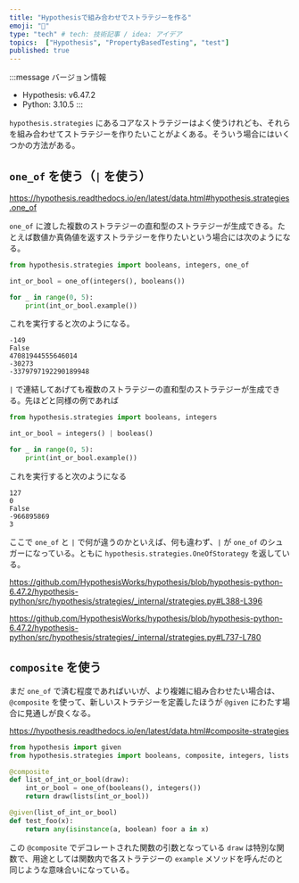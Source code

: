 ```yaml
---
title: "Hypothesisで組み合わせでストラテジーを作る"
emoji: "🐞"
type: "tech" # tech: 技術記事 / idea: アイデア
topics:  ["Hypothesis", "PropertyBasedTesting", "test"]
published: true
---
```


:::message
バージョン情報

* Hypothesis: v6.47.2
* Python: 3.10.5
:::

`hypothesis.strategies` にあるコアなストラテジーはよく使うけれども、それらを組み合わせてストラテジーを作りたいことがよくある。そういう場合にはいくつかの方法がある。

## `one_of` を使う（`|` を使う）

<https://hypothesis.readthedocs.io/en/latest/data.html#hypothesis.strategies.one_of>

`one_of` に渡した複数のストラテジーの直和型のストラテジーが生成できる。たとえば数値か真偽値を返すストラテジーを作りたいという場合には次のようになる。

```python
from hypothesis.strategies import booleans, integers, one_of

int_or_bool = one_of(integers(), booleans())

for _ in range(0, 5):
    print(int_or_bool.example())
```

これを実行すると次のようになる。

```console
-149
False
47081944555646014
-30273
-3379797192290189948
```

`|` で連結してあげても複数のストラテジーの直和型のストラテジーが生成できる。先ほどと同様の例であれば

```python
from hypothesis.strategies import booleans, integers

int_or_bool = integers() | booleas()

for _ in range(0, 5):
    print(int_or_bool.example())
```

これを実行すると次のようになる

```console
127
0
False
-966895869
3
```

ここで `one_of` と `|` で何が違うのかといえば、何も違わず、`|` が `one_of` のシュガーになっている。ともに `hypothesis.strategies.OneOfStorategy` を返している。

<https://github.com/HypothesisWorks/hypothesis/blob/hypothesis-python-6.47.2/hypothesis-python/src/hypothesis/strategies/_internal/strategies.py#L388-L396>

<https://github.com/HypothesisWorks/hypothesis/blob/hypothesis-python-6.47.2/hypothesis-python/src/hypothesis/strategies/_internal/strategies.py#L737-L780>

## `composite` を使う

まだ `one_of` で済む程度であればいいが、より複雑に組み合わせたい場合は、 `@composite` を使って、新しいストラテジーを定義したほうが `@given` にわたす場合に見通しが良くなる。

<https://hypothesis.readthedocs.io/en/latest/data.html#composite-strategies>

```python
from hypothesis import given
from hypothesis.strategies import booleans, composite, integers, lists

@composite
def list_of_int_or_bool(draw):
    int_or_bool = one_of(booleans(), integers())
    return draw(lists(int_or_bool))

@given(list_of_int_or_bool)
def test_foo(x):
    return any(isinstance(a, boolean) foor a in x)
```

この `@composite` でデコレートされた関数の引数となっている `draw` は特別な関数で、用途としては関数内で各ストラテジーの `example` メソッドを呼んだのと同じような意味合いになっている。
